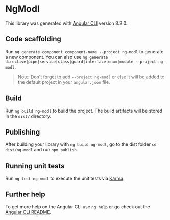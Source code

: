 # NgModl

This library was generated with [Angular CLI](https://github.com/angular/angular-cli) version 8.2.0.

## Code scaffolding

Run `ng generate component component-name --project ng-modl` to generate a new component. You can also use `ng generate directive|pipe|service|class|guard|interface|enum|module --project ng-modl`.
> Note: Don't forget to add `--project ng-modl` or else it will be added to the default project in your `angular.json` file. 

## Build

Run `ng build ng-modl` to build the project. The build artifacts will be stored in the `dist/` directory.

## Publishing

After building your library with `ng build ng-modl`, go to the dist folder `cd dist/ng-modl` and run `npm publish`.

## Running unit tests

Run `ng test ng-modl` to execute the unit tests via [Karma](https://karma-runner.github.io).

## Further help

To get more help on the Angular CLI use `ng help` or go check out the [Angular CLI README](https://github.com/angular/angular-cli/blob/master/README.md).
